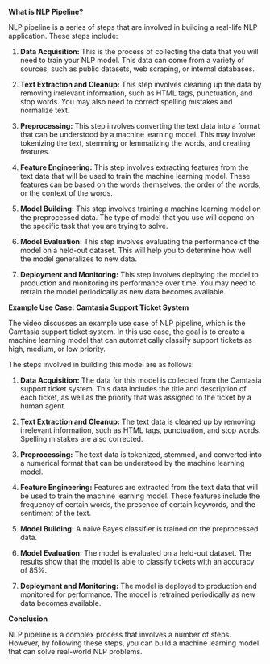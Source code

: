 **What is NLP Pipeline?**

NLP pipeline is a series of steps that are involved in building a real-life NLP application. These steps include:

1. **Data Acquisition:** This is the process of collecting the data that you will need to train your NLP model. This data can come from a variety of sources, such as public datasets, web scraping, or internal databases.

2. **Text Extraction and Cleanup:** This step involves cleaning up the data by removing irrelevant information, such as HTML tags, punctuation, and stop words. You may also need to correct spelling mistakes and normalize text.

3. **Preprocessing:** This step involves converting the text data into a format that can be understood by a machine learning model. This may involve tokenizing the text, stemming or lemmatizing the words, and creating features.

4. **Feature Engineering:** This step involves extracting features from the text data that will be used to train the machine learning model. These features can be based on the words themselves, the order of the words, or the context of the words.

5. **Model Building:** This step involves training a machine learning model on the preprocessed data. The type of model that you use will depend on the specific task that you are trying to solve.

6. **Model Evaluation:** This step involves evaluating the performance of the model on a held-out dataset. This will help you to determine how well the model generalizes to new data.

7. **Deployment and Monitoring:** This step involves deploying the model to production and monitoring its performance over time. You may need to retrain the model periodically as new data becomes available.

**Example Use Case: Camtasia Support Ticket System**

The video discusses an example use case of NLP pipeline, which is the Camtasia support ticket system. In this use case, the goal is to create a machine learning model that can automatically classify support tickets as high, medium, or low priority.

The steps involved in building this model are as follows:

1. **Data Acquisition:** The data for this model is collected from the Camtasia support ticket system. This data includes the title and description of each ticket, as well as the priority that was assigned to the ticket by a human agent.

2. **Text Extraction and Cleanup:** The text data is cleaned up by removing irrelevant information, such as HTML tags, punctuation, and stop words. Spelling mistakes are also corrected.

3. **Preprocessing:** The text data is tokenized, stemmed, and converted into a numerical format that can be understood by the machine learning model.

4. **Feature Engineering:** Features are extracted from the text data that will be used to train the machine learning model. These features include the frequency of certain words, the presence of certain keywords, and the sentiment of the text.

5. **Model Building:** A naive Bayes classifier is trained on the preprocessed data.

6. **Model Evaluation:** The model is evaluated on a held-out dataset. The results show that the model is able to classify tickets with an accuracy of 85%.

7. **Deployment and Monitoring:** The model is deployed to production and monitored for performance. The model is retrained periodically as new data becomes available.

**Conclusion**

NLP pipeline is a complex process that involves a number of steps. However, by following these steps, you can build a machine learning model that can solve real-world NLP problems.